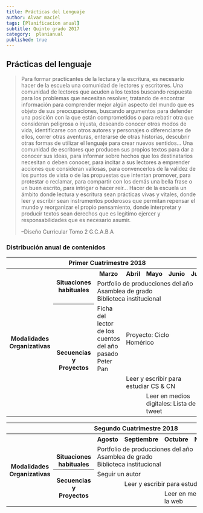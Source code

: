 ```yaml
---
title: Prácticas del Lenguaje
author: Alvar maciel
tags: [Planificacion anual]
subtitle: Quinto grado 2017
category:  planianual
published: true
---
```

## Prácticas del lenguaje

> Para formar practicantes de la lectura y la escritura, es necesario hacer de la escuela una comunidad de lectores y escritores. Una comunidad de lectores que acuden a los textos buscando respuesta para los problemas que necesitan resolver, tratando de encontrar información para comprender mejor algún aspecto del mundo que es objeto de sus preocupaciones, buscando argumentos para defender una posición con la que están comprometidos o para rebatir otra que consideran peligrosa o injusta, deseando conocer otros modos de vida, identificarse con otros autores y personajes o diferenciarse de ellos, correr otras aventuras, enterarse de otras historias, descubrir otras formas de utilizar el lenguaje para crear nuevos sentidos&#x2026;
> Una comunidad de escritores que producen sus propios textos para dar a conocer sus ideas, para informar sobre hechos que los destinatarios necesitan o deben conocer, para incitar a sus lectores a emprender acciones que consideran valiosas, para convencerlos de la validez de los puntos de vista o de las propuestas que intentan promover, para protestar o reclamar, para compartir con los demás una bella frase o un buen escrito, para intrigar o hacer reír&#x2026;
> Hacer de la escuela un ámbito donde lectura y escritura sean prácticas vivas y vitales, donde leer y escribir sean instrumentos poderosos que permitan repensar el mundo y reorganizar el propio pensamiento, donde interpretar y producir textos sean derechos que es legítimo ejercer y responsabilidades que es necesario asumir.
>
> &#x2013;Diseño Curricular Tomo 2 G.C.A.B.A


### Distribución anual de contenidos

<table>
<tr>
<th colspan="7" align="center"> Primer Cuatrimestre 2018</th>
</tr>

<tr>
  <th rowspan="7" > Modalidades Organizativas</th>
  <th rowspan="4" valign="center">Situaciones habituales</th>
  <th>Marzo</th>
  <th>Abril</th>
  <th>Mayo</th>
  <th>Junio</th>
  <th>Julio</th>
</tr>

<tr>
<td rowspan="3" colspan="5">Portfolio de producciones del año <br/> Asamblea de grado<br/> Biblioteca institucional</td>
</tr>

<tr>
</tr>

<tr>
</tr>

<tr>
  <th rowspan="3">Secuencias y Proyectos</th>
  <td colspan="1">Ficha del lector de los cuentos del año pasado<br/>Peter Pan</td>
  <td colspan="3">Proyecto: Ciclo Homérico</td>
  <td></td>
</tr>

<tr>
  <td colspan="1"></td>
  <td colspan="5">Leer y escribir para estudiar CS & CN</td>
</tr>

<tr>
  <td colspan="2"></td>
  <td colspan="3">Leer en medios digitales: Lista de tweet</td>
</tr>
</table>

<table>
<tr>
<th colspan="7" align="center"> Segundo Cuatrimestre 2018</th>
</tr>
<tr>
  <th rowspan="7"> Modalidades Organizativas</th>
  <th rowspan="4" valign="bottom">Situaciones habituales</th>
  <th>Agosto</th>
  <th>Septiembre</th>
  <th>Octubre</th>
  <th>Noviembre</th>
  <th>Diciembre</th>
</tr>
<tr>

<td rowspan="3" colspan="5">Portfolio de producciones del año <br/>Asamblea de grado <br/> Biblioteca institucional</td>

</tr>
<tr>
</tr>
<tr>
</tr>
<tr>
  <th rowspan="3"> Secuencias y Proyectos</th>
  <td colspan="3">Seguir un autor</td>
    <td></td>
  <td></td>
</tr>

<tr>
  <td border="0"></td>
  <td colspan="4">Leer y escribir para estudiar CS & CN</td>
</tr>

<tr>
  <td colspan="2"></td>
  <td colspan="3">Leer en medios digitales: Leer en la web</td>
</tr>
</table>
